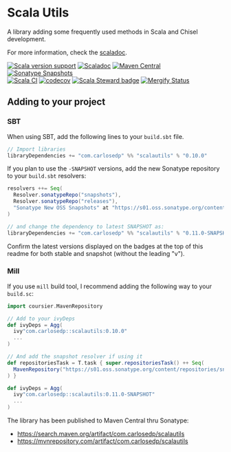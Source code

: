 # Scala Utils

A library adding some frequently used methods in Scala and Chisel development.

For more information, check the [scaladoc](https://www.javadoc.io/doc/com.carlosedp/scalautils_2.13/latest/com/carlosedp/scalautils/index.html).


[![Scala version support](https://index.scala-lang.org/carlosedp/scalautils/scalautils/latest-by-scala-version.svg?color=blue)](https://index.scala-lang.org/carlosedp/scalautils/scalautils)
[![Scaladoc](https://www.javadoc.io/badge/com.carlosedp/scalautils_2.13.svg?color=blue&label=Scaladoc)](https://javadoc.io/doc/com.carlosedp/scalautils_2.13/latest)
[![Maven Central](https://maven-badges.herokuapp.com/maven-central/com.carlosedp/scalautils_2.13/badge.svg)](https://maven-badges.herokuapp.com/maven-central/com.carlosedp/scalautils_2.13)
[![Sonatype Snapshots](https://img.shields.io/nexus/s/com.carlosedp/scalautils_2.13?server=https%3A%2F%2Fs01.oss.sonatype.org)](https://s01.oss.sonatype.org/content/repositories/snapshots/com/carlosedp/)
<br>
[![Scala CI](https://github.com/carlosedp/scalautils/actions/workflows/scala.yml/badge.svg)](https://github.com/carlosedp/scalautils/actions/workflows/scala.yml)
[![codecov](https://codecov.io/gh/carlosedp/scalautils/branch/main/graph/badge.svg?token=YNEKF3OO04)](https://codecov.io/gh/carlosedp/scalautils)
[![Scala Steward badge](https://img.shields.io/badge/Scala_Steward-helping-green.svg?style=flat&logo=data:image/png;base64,iVBORw0KGgoAAAANSUhEUgAAAA4AAAAQCAMAAAARSr4IAAAAVFBMVEUAAACHjojlOy5NWlrKzcYRKjGFjIbp293YycuLa3pYY2LSqql4f3pCUFTgSjNodYRmcXUsPD/NTTbjRS+2jomhgnzNc223cGvZS0HaSD0XLjbaSjElhIr+AAAAAXRSTlMAQObYZgAAAHlJREFUCNdNyosOwyAIhWHAQS1Vt7a77/3fcxxdmv0xwmckutAR1nkm4ggbyEcg/wWmlGLDAA3oL50xi6fk5ffZ3E2E3QfZDCcCN2YtbEWZt+Drc6u6rlqv7Uk0LdKqqr5rk2UCRXOk0vmQKGfc94nOJyQjouF9H/wCc9gECEYfONoAAAAASUVORK5CYII=)](https://scala-steward.org)
[![Mergify Status](https://img.shields.io/endpoint.svg?url=https://api.mergify.com/v1/badges/carlosedp/scalautils&style=flat)](https://mergify.com)


## Adding to your project

### SBT

When using SBT, add the following lines to your `build.sbt` file.

```scala
// Import libraries
libraryDependencies += "com.carlosedp" %% "scalautils" % "0.10.0"
```

If you plan to use the `-SNAPSHOT` versions, add the new Sonatype repository to your `build.sbt` resolvers:

```scala
resolvers ++= Seq(
  Resolver.sonatypeRepo("snapshots"),
  Resolver.sonatypeRepo("releases"),
  "Sonatype New OSS Snapshots" at "https://s01.oss.sonatype.org/content/repositories/snapshots"
)

// and change the dependency to latest SNAPSHOT as:
libraryDependencies += "com.carlosedp" %% "scalautils" % "0.11.0-SNAPSHOT"
```

Confirm the latest versions displayed on the badges at the top of this readme for both stable and snapshot (without the leading "v").

### Mill

If you use `mill` build tool, I recommend adding the following way to your `build.sc`:

```scala
import coursier.MavenRepository

// Add to your ivyDeps
def ivyDeps = Agg(
  ivy"com.carlosedp::scalautils:0.10.0"
  ...
)

// And add the snapshot resolver if using it
def repositoriesTask = T.task { super.repositoriesTask() ++ Seq(
  MavenRepository("https://s01.oss.sonatype.org/content/repositories/snapshots")
) }

def ivyDeps = Agg(
  ivy"com.carlosedp::scalautils:0.11.0-SNAPSHOT"
  ...
)
```

The library has been published to Maven Central thru Sonatype:

* <https://search.maven.org/artifact/com.carlosedp/scalautils>
* <https://mvnrepository.com/artifact/com.carlosedp/scalautils>
